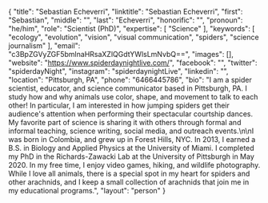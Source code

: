 {
  "title": "Sebastian Echeverri",
  "linktitle": "Sebastian Echeverri",
  "first": "Sebastian",
  "middle": "",
  "last": "Echeverri",
  "honorific": "",
  "pronoun": "he/him",
  "role": "Scientist (PhD)",
  "expertise": [
    "Science"
  ],
  "keywords": [
    "ecology",
    "evolution",
    "vision",
    "visual communication",
    "spiders",
    "science journalism"
  ],
  "email": "c3BpZGVyZGF5bmlnaHRsaXZlQGdtYWlsLmNvbQ==",
  "images": [],
  "website": "https://www.spiderdaynightlive.com/",
  "facebook": "",
  "twitter": "spiderdayNight",
  "instagram": "spiderdaynightLive",
  "linkedin": "",
  "location": "Pittsburgh, PA",
  "phone": "6466445786",
  "bio": "I am a spider scientist, educator, and science communicator based in Pittsburgh, PA. I study how and why animals use color, shape, and movement to talk to each other! In particular, I am interested in how jumping spiders get their audience's attention when performing their spectacular courtship dances. My favorite part of science is sharing it with others through formal and informal teaching, science writing, social media, and outreach events.\n\nI was born in Colombia, and grew up in Forest Hills, NYC. In 2013, I earned a B.S. in Biology and Applied Physics at the University of Miami. I completed my PhD in the Richards-Zawacki Lab at the University of Pittsburgh in May 2020. In my free time, I enjoy video games, hiking, and wildlife photography. While I love all animals, there is a special spot in my heart for spiders and other arachnids, and I keep a small collection of arachnids that join me in my educational programs.",
  "layout": "person"
}